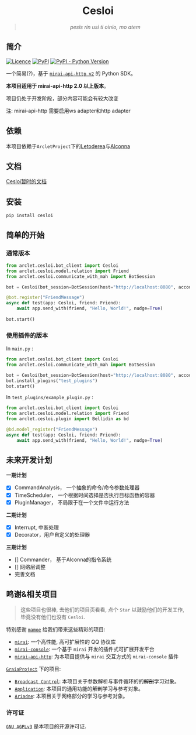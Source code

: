 <div align="center"> 
  
# Cesloi

  > _pesis rin usi ti oinio, mo atem_
  
</div>

## 简介

[![Licence](https://img.shields.io/github/license/RF-Tar-Railt/Cesloi)](https://github.com/RF-Tar-Railt/Cesloi/blob/master/LICENSE)
[![PyPI](https://img.shields.io/pypi/v/cesloi)](https://pypi.org/project/cesloi)
[![PyPI - Python Version](https://img.shields.io/pypi/pyversions/cesloi)](https://www.python.org/)

一个简易(?)，基于 [`mirai-api-http v2`](https://github.com/project-mirai/mirai-api-http) 的 Python SDK。

**本项目适用于 mirai-api-http 2.0 以上版本**。

项目仍处于开发阶段，部分内容可能会有较大改变

注: mirai-api-http 需要启用ws adapter和http adapter

## 依赖

本项目依赖于`ArcletProject`下的[Letoderea](https://github.com/ArcletProject/Letoderea)与[Alconna](https://github.com/ArcletProject/Alconna)

## 文档

[Cesloi暂时的文档](https://github.com/RF-Tar-Railt/Cesloi/wiki)

## 安装
`pip install cesloi`

## 简单的开始
### 通常版本
```python
from arclet.cesloi.bot_client import Cesloi
from arclet.cesloi.model.relation import Friend
from arclet.cesloi.communicate_with_mah import BotSession

bot = Cesloi(bot_session=BotSession(host="http://localhost:8080", account=1234567890, verify_key="INITKEYWylsVdbr"),debug=False)

@bot.register("FriendMessage")
async def test(app: Cesloi, friend: Friend):
    await app.send_with(friend, "Hello, World!", nudge=True)
    
bot.start()
```
### 使用插件的版本
In `main.py` :
```python
from arclet.cesloi.bot_client import Cesloi
from arclet.cesloi.communicate_with_mah import BotSession

bot = Cesloi(bot_session=BotSession(host="http://localhost:8080", account=1234567890, verify_key="INITKEYWylsVdbr"), debug=False)
bot.install_plugins("test_plugins")
bot.start()

```
In `test_plugins/example_plugin.py` :
```python
from arclet.cesloi.bot_client import Cesloi
from arclet.cesloi.model.relation import Friend
from arclet.cesloi.plugin import Bellidin as bd

@bd.model_register("FriendMessage")
async def test(app: Cesloi, friend: Friend):
    await app.send_with(friend, "Hello, World!", nudge=True)
```

## 未来开发计划
**一期计划**
 - [x] CommandAnalysis， 一个抽象的命令/命令参数处理器
 - [x] TimeScheduler， 一个根据时间选择是否执行目标函数的容器
 - [x] PluginManager， 不局限于在一个文件中运行方法

**二期计划**
 - [x] Interrupt, 中断处理
 - [x] Decorator，用户自定义的处理器

**三期计划**
 - [] Commander， 基于Alconna的指令系统
 - [] 网络层调整
 - 完善文档

## 鸣谢&相关项目
> 这些项目也很棒, 去他们的项目页看看, 点个 `Star` 以鼓励他们的开发工作, 毕竟没有他们也没有 `Cesloi`.
> 
特别感谢 [`mamoe`](https://github.com/mamoe) 给我们带来这些精彩的项目:
 - [`mirai`](https://github.com/mamoe/mirai): 一个高性能, 高可扩展性的 QQ 协议库
 - [`mirai-console`](https://github.com/mamoe/mirai-console): 一个基于 `mirai` 开发的插件式可扩展开发平台
 - [`mirai-api-http`](https://github.com/project-mirai/mirai-api-http): 为本项目提供与 `mirai` 交互方式的 `mirai-console` 插件

[`GraiaProject`](https://github.com/GraiaProject) 下的项目:
 - [`Broadcast Control`](https://github.com/GraiaProject/BroadcastControl): 本项目关于参数解析与事件循环的的~~解剖~~学习对象。
 - [`Application`](https://github.com/GraiaProject/Application/): 本项目的通用功能的~~解剖~~学习与参考对象。
 - [`Ariadne`](https://github.com/GraiaProject/Ariadne/): 本项目关于网络部分的学习与参考对象。 


### 许可证

[`GNU AGPLv3`](https://choosealicense.com/licenses/agpl-3.0/) 是本项目的开源许可证.
